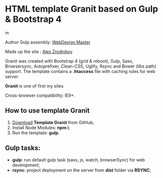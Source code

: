 <h1> HTML template Granit based on Gulp & Bootstrap 4</h1>

m
<p>Author Gulp assembly: <a href="http://webdesign-master.ru" target="_blank">WebDesign Master</a></p>

<p>Made up the site : <a href="https://github.com/Alex-Zrodnikov" target="_blank">Alex Zrodnikov</a></p>


<p>Granit was created with Bootstrap 4 (grid & reboot), Gulp, Sass, Browsersync, Autoprefixer, Clean-CSS, Uglify, Rsync and Bower (libs path) support. The template contains a <strong>.htaccess</strong> file with caching rules for web server.</p>

<p><strong>Granit</strong> is one of first my sites</p>

<p>Cross-browser compatibility: IE9+.</p>


<h2>How to use template Granit</h2>

<ol>
	<li><a href="https://github.com/Alex-Zrodnikov/Granit.git.zip">Download</a> <strong>Template Granit</strong> from GitHub;</li>
	<li>Install Node Modules: <strong>npm i</strong>;</li>
	<li>Run the template: <strong>gulp</strong>.</li>
</ol>

<h2>Gulp tasks:</h2>

<ul>
	<li><strong>gulp</strong>: run default gulp task (sass, js, watch, browserSync) for web development;</li>
	<li><strong>rsync</strong>: project deployment on the server from <strong>dist</strong> folder via <strong>RSYNC</strong>;</li>
</ul>